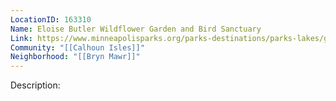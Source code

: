 ```yaml
---
LocationID: 163310
Name: Eloise Butler Wildflower Garden and Bird Sanctuary
Link: https://www.minneapolisparks.org/parks-destinations/parks-lakes/gardens__bird_sanctuaries/eloise_butler_wildflower_garden_and_bird_sanctuary/]]"
Community: "[[Calhoun Isles]]"
Neighborhood: "[[Bryn Mawr]]"
---
```


Description:

